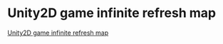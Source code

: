 # Unity2D game infinite refresh map
[Unity2D game infinite refresh map](https://aiwithcloud.com/2022/09/19/unity2d_game_infinite_refresh_map/)